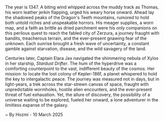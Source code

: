 
The year is 1347.  A biting wind whipped across the muddy track as Thomas, his worn leather jerkin flapping, urged his weary horse onward.  Ahead lay the shadowed peaks of the Dragon's Teeth mountains, rumored to hold both untold riches and unspeakable horrors.  His meager supplies, a worn map, and a faith as brittle as dried parchment were his only companions on this perilous quest to reach the fabled city of Zerzura, a journey fraught with bandits, treacherous terrain, and the ever-present gnawing fear of the unknown.  Each sunrise brought a fresh wave of uncertainty, a constant gamble against starvation, disease, and the wild savagery of the land.

Centuries later,  Captain Elara Jax navigated the shimmering nebula of Xylos in her starship, *Stardust Drifter*.  The hum of the hyperdrive was a comforting counterpoint to the vast, indifferent beauty of the cosmos.  Her mission: to locate the lost colony of Kepler-186f, a planet whispered to hold the key to intergalactic peace.  The journey was measured not in days, but in light-years, a trek across the star-strewn canvas of space, fraught with unpredictable wormholes, hostile alien encounters, and the ever-present threat of fuel exhaustion. Yet, the allure of discovery, the possibility of a universe waiting to be explored, fueled her onward, a lone adventurer in the limitless expanse of the galaxy.

~ By Hozmi - 10 March 2025
